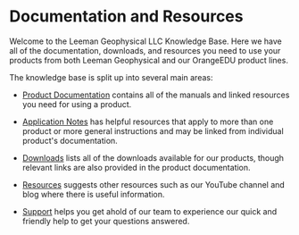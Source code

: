 # Documentation and Resources

Welcome to the Leeman Geophysical LLC Knowledge Base. Here we have all of the
documentation, downloads, and resources you need to use your products from both
Leeman Geophysical and our OrangeEDU product lines. 

The knowledge base is split up into several main areas:

* [Product Documentation](products.md) contains all of the manuals and linked
  resources you need for using a product.

* [Application Notes](appnotes.md) has helpful resources that apply to more than
  one product or more general instructions and may be linked from individual
  product's documentation.

* [Downloads](downloads.md) lists all of the downloads available for our
  products, though relevant links are also provided in the product
  documentation.

* [Resources](resources.md) suggests other resources such as our YouTube channel
  and blog where there is useful information.

* [Support](support.md) helps you get ahold of our team to experience our quick
  and friendly help to get your questions answered.
